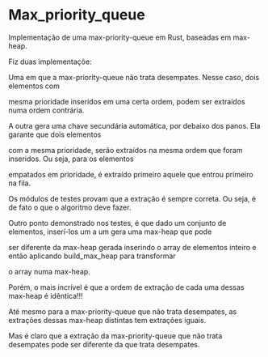 # Max_priority_queue

Implementação de uma max-priority-queue em Rust, baseadas em  max-heap.

Fiz duas implementaçõe:


Uma em que a max-priority-queue não trata desempates. Nesse caso, dois elementos com

mesma prioridade inseridos em uma certa ordem, podem ser extraídos numa ordem contrária.


A outra gera uma chave secundária automática, por debaixo dos panos. Ela garante que dois elementos

com a mesma prioridade, serão extraídos na mesma ordem que foram inseridos. Ou seja, para os elementos

empatados em prioridade, é extraído primeiro aquele que entrou primeiro na fila.


Os módulos de testes provam que a extração é sempre correta. Ou seja, é de fato o que o algoritmo deve fazer.


Outro ponto demonstrado nos testes, é que dado um conjunto de elementos, inserí-los um a um gera uma max-heap que pode

ser diferente da max-heap gerada inserindo o array de elementos inteiro e então aplicando build_max_heap para transformar

o array numa max-heap. 

Porém, o mais incrível é que a ordem de extração de cada uma dessas max-heap é idêntica!!! 

Até mesmo para a max-priority-queue que não trata desempates, as extrações dessas max-heap distintas tem extrações iguais. 

Mas é claro que a extração da max-priority-queue que não trata desempates pode ser diferente da que trata desempates.



